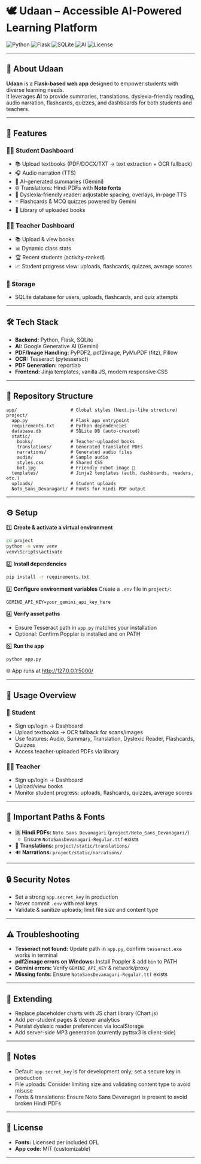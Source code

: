 # 🕊️ Udaan – Accessible AI-Powered Learning Platform

![Python](https://img.shields.io/badge/Python-3.10+-blue?logo=python&logoColor=white)
![Flask](https://img.shields.io/badge/Flask-Backend-lightgrey?logo=flask&logoColor=black)
![SQLite](https://img.shields.io/badge/SQLite-DB-yellow?logo=sqlite&logoColor=white)
![AI](https://img.shields.io/badge/AI-Gemini-red?logo=google&logoColor=white)
![License](https://img.shields.io/badge/License-MIT-green)

---

## 🌟 About Udaan
**Udaan** is a **Flask-based web app** designed to empower students with diverse learning needs.  
It leverages **AI** to provide summaries, translations, dyslexia-friendly reading, audio narration, flashcards, quizzes, and dashboards for both students and teachers.

---

## 🚀 Features

### 👩‍🎓 Student Dashboard
- 📚 Upload textbooks (PDF/DOCX/TXT → text extraction + OCR fallback)
- 🎧 Audio narration (TTS)
- 🤖 AI-generated summaries (Gemini)
- 🌐 Translations: Hindi PDFs with **Noto fonts**
- 📝 Dyslexia-friendly reader: adjustable spacing, overlays, in-page TTS
- 🃏 Flashcards & MCQ quizzes powered by Gemini
- 📖 Library of uploaded books

### 👨‍🏫 Teacher Dashboard
- 📚 Upload & view books
- 📊 Dynamic class stats
- 🏆 Recent students (activity-ranked)
- 📈 Student progress view: uploads, flashcards, quizzes, average scores

### 💾 Storage
- SQLite database for users, uploads, flashcards, and quiz attempts

---

## 🛠️ Tech Stack
- **Backend:** Python, Flask, SQLite  
- **AI:** Google Generative AI (Gemini)  
- **PDF/Image Handling:** PyPDF2, pdf2image, PyMuPDF (fitz), Pillow  
- **OCR:** Tesseract (pytesseract)  
- **PDF Generation:** reportlab  
- **Frontend:** Jinja templates, vanilla JS, modern responsive CSS

---

## 📁 Repository Structure
```
app/                    # Global styles (Next.js-like structure)
project/
  app.py                # Flask app entrypoint
  requirements.txt      # Python dependencies
  database.db           # SQLite DB (auto-created)
  static/
    books/              # Teacher-uploaded books
    translations/       # Generated translated PDFs
    narrations/         # Generated audio files
    audio/              # Sample audio
    styles.css          # Shared CSS
    bot.jpg             # Friendly robot image 🤖
  templates/            # Jinja2 templates (auth, dashboards, readers, etc.)
  uploads/              # Student uploads
  Noto_Sans_Devanagari/ # Fonts for Hindi PDF output
```

---

## ⚙️ Setup

1️⃣ **Create & activate a virtual environment**
```bash
cd project
python -m venv venv
venv\Scripts\activate
```

2️⃣ **Install dependencies**
```bash
pip install -r requirements.txt
```

3️⃣ **Configure environment variables**
Create a `.env` file in `project/`:
```env
GEMINI_API_KEY=your_gemini_api_key_here
```

4️⃣ **Verify asset paths**
- Ensure Tesseract path in `app.py` matches your installation
- Optional: Confirm Poppler is installed and on PATH

5️⃣ **Run the app**
```bash
python app.py
```
🌐 App runs at http://127.0.0.1:5000/

---

## 🎯 Usage Overview

### 🧑 Student
- Sign up/login → Dashboard
- Upload textbooks → OCR fallback for scans/images
- Use features: Audio, Summary, Translation, Dyslexic Reader, Flashcards, Quizzes
- Access teacher-uploaded PDFs via library

### 👩‍🏫 Teacher
- Sign up/login → Dashboard
- Upload/view books
- Monitor student progress: uploads, flashcards, quizzes, average scores

---

## 📌 Important Paths & Fonts
- 🈵 **Hindi PDFs:** `Noto Sans Devanagari` (`project/Noto_Sans_Devanagari/`)
  - Ensure `NotoSansDevanagari-Regular.ttf` exists
- 📂 **Translations:** `project/static/translations/`
- 🔊 **Narrations:** `project/static/narrations/`

---

## 🔒 Security Notes
- Set a strong `app.secret_key` in production
- Never commit `.env` with real keys
- Validate & sanitize uploads; limit file size and content type

---

## ⚠️ Troubleshooting
- **Tesseract not found:** Update path in `app.py`, confirm `tesseract.exe` works in terminal
- **pdf2image errors on Windows:** Install Poppler & add `bin` to PATH
- **Gemini errors:** Verify `GEMINI_API_KEY` & network/proxy
- **Missing fonts:** Ensure `NotoSansDevanagari-Regular.ttf` exists

---

## 🌟 Extending
- Replace placeholder charts with JS chart library (Chart.js)
- Add per-student pages & deeper analytics
- Persist dyslexic reader preferences via localStorage
- Add server-side MP3 generation (currently pyttsx3 is client-side)

---

## 📝 Notes
- Default `app.secret_key` is for development only; set a secure key in production
- File uploads: Consider limiting size and validating content type to avoid misuse
- Fonts & translations: Ensure Noto Sans Devanagari is present to avoid broken Hindi PDFs

---

## 📜 License
- **Fonts:** Licensed per included OFL
- **App code:** MIT (customizable)

---


